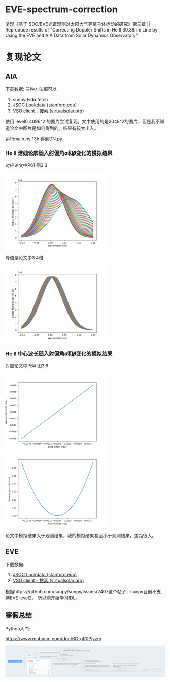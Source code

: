 # EVE-spectrum-correction
复现《基于 SDO/EVE光谱观测对太阳大气等离子体运动的研究》第三章   ||   Reproduce results of "Correcting Doppler Shifts in He II 30.38nm Line by Using the EVE and AIA Data from Solar Dynamics Observatory"



# 复现论文

## AIA

下载数据: 三种方法都可以

1. sunpy      Fido.fetch
2. [JSOC Lookdata (stanford.edu)](http://jsoc.stanford.edu/ajax/lookdata.html)
3. [VSO client - 搜索 (virtualsolar.org)](https://sdac.virtualsolar.org/cgi/search)

使用 level0 4096^2 的图片尝试复现。文中使用的是2048^2的图片，但是我不知道论文中图片是如何得到的。结果有较大出入。



运行main.py 13h 得到DN.py

### He II 谱线轮廓随入射偏角𝜶和𝜷变化的模拟结果

对应论文中P61 图3.3

<img src="./README.assets/alpha_curves.png" alt="alpha_curves" style="zoom: 50%;" />

峰值是论文中3.4倍

<img src="./README.assets/beta_curves.png" alt="beta_curves" style="zoom:50%;" />

### He II 中心波长随入射偏角𝜶和𝜷变化的模拟结果

对应论文中P64 图3.6

<img src="./README.assets/beta_center.png" alt="beta_center" style="zoom:50%;" />

<img src="./README.assets/alpha_center.png" alt="alpha_center" style="zoom:50%;" />

论文中模拟结果大于观测结果，我的模拟结果甚至小于观测结果，差距很大。



## EVE

下载数据:

1. [JSOC Lookdata (stanford.edu)](http://jsoc.stanford.edu/ajax/lookdata.html)
2. [VSO client - 搜索 (virtualsolar.org)](https://sdac.virtualsolar.org/cgi/search)

根据https://github.com/sunpy/sunpy/issues/2407这个帖子，sunpy目前不支持EVE level2， 所以刚开始学习IDL。



## 寒假总结

Python入门:

https://www.mubucm.com/doc/6G-gR0Plyzm

![image-20230213230344268](./README.assets/image-20230213230344268.png)
